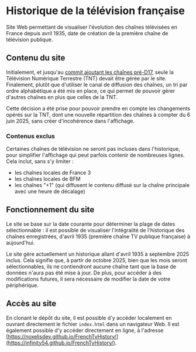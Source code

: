 # Historique de la télévision française

Site Web permettant de visualiser l'évolution des chaînes télévisées en France depuis avril 1935, date de création de la première chaîne de télévision publique.

## Contenu du site

Initialement, et jusqu'au [commit ajoutant les chaînes pré-D17](https://github.com/InFinity54/FrenchTvHistory/commit/ec798766836461cc6f73b398e96a1ab877d973ee), seule la Télévision Numérique Terrestre (TNT) devait être gérée par le site. Finalement, plutôt que d'utiliser le canal de diffusion des chaînes, un tri par ordre alphabétique a été mis en place, ce qui permet de pouvoir gérer d'autres chaînes en plus que celles de la TNT.

Cette décision a été prise pour pouvoir prendre en compte les changements opérés sur la TNT, dont une nouvelle répartition des chaînes à compter du 6 juin 2025, sans créer d'incohérence dans l'affichage.

### Contenus exclus

Certaines chaînes de télévision ne seront pas incluses dans l'historique, pour simplifier l'affichage qui peut parfois contenir de nombreuses lignes. Cela inclut, sans s'y limiter :

* les chaînes locales de France 3
* les chaînes locales de BFM
* les chaînes "+1" (qui diffusent le contenu diffusé sur la chaîne principale avec une heure de décalage)

## Fonctionnement du site

Le site se base sur la date courante pour déterminer la plage de dates sélectionnable : il est possible de visualiser l'intégralité de l'historique des chaînes enregistrées, d'avril 1935 (première chaîne TV publique française) à aujourd'hui.

Le site gère actuellement un historique allant d'avril 1935 à septembre 2025 inclus. Cela signifie que, à partir de octobre 2025, bien que les mois seront sélectionnables, ils ne contiendront aucune chaîne tant que la base de données n'aura pas été mise à jour. De plus, pour accéder à des modifications futures, il sera nécessaire de modifier la date de votre périphérique.

## Accès au site

En clonant le dépôt du site, il est possible d'y accéder localement en ouvrant directement le fichier `index.html` dans un navigateur Web. Il est également possible d'y accéder directement en ligne, à l'adresse [https://noxelisdev.github.io/FrenchTvHistory/](https://infinity54.github.io/FrenchTvHistory/).